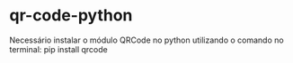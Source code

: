 # qr-code-python

Necessário instalar o módulo QRCode no python utilizando o comando no terminal: pip install qrcode  
